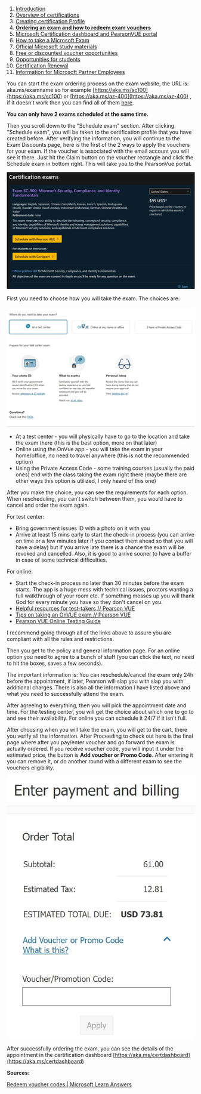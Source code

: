 1. [Introduction](1.%20Introduction.md)
2. [Overview of certifications](2.%20Overview%20of%20certifications.md)
3. [Creating certification Profile](3.%20Creating%20a%20certification%20profile.md)
4. [**Ordering an exam and how to redeem exam vouchers**](4.%20Ordering%20an%20exam%20and%20how%20to%20redeem%20exam%20vouchers.md)
5. [Microsoft Certification dashboard and PearsonVUE portal](5.%20Microsoft%20certification%20dashboard%20and%20PearsonVUE%20portal.md)
6. [How to take a Microsoft Exam](%20%20%20%20%20%20How%20to%20take%20Microsoft%20Exams.md)
7. [Official Microsoft study materials](7.%20Official%20Microsoft%20study%20materials.md)
8. [Free or discounted voucher opportunities](8.%20Free%20or%20discounted%20voucher%20opportunities.md)
9. [Opportunities for students](9.%20Opportunities%20for%20students.md)
10. [Certification Renewal](X.%20Certification%20renewal.md)
11. [Information for Microsoft Partner Employees](XI.%20Information%20for%20Microsoft%20Partner%20Employees.md)

You can start the exam ordering process on the exam website, the URL is: aka.ms/examname so for example [https://aka.ms/sc100](https://aka.ms/sc100) or [https://aka.ms/az-400](https://aka.ms/az-400) , if it doesn't work then you can find all of them [here](https://aka.ms/traincertposter).

**You can only have 2 exams scheduled at the same time.**

Then you scroll down to the "Schedule exam" section. After clicking "Schedule exam", you will be taken to the certification profile that you have created before. After verifying the information, you will continue to the Exam Discounts page, here is the first of the 2 ways to apply the vouchers for your exam. If the voucher is associated with the email account you will see it there. Just hit the Claim button on the voucher rectangle and click the Schedule exam in bottom right. This will take you to the PearsonVue portal.

<img title="" src="/Images/sc900examorderpage.webp" alt="SC-900 Exam order page">

First you need to choose how you will take the exam. The choices are:

<img title="" src="/Images/pearsonvueexamoptions.webp" alt="PearsonVue exam options">

* At a test center - you will physically have to go to the location and take the exam there (this is the best option, more on that later)
* Online using the OnVue app - you will take the exam in your home/office, no need to travel anywhere (this is not the recommended option)
* Using the Private Access Code - some training courses (usually the paid ones) end with the class taking the exam right there (maybe there are other ways this option is utilized, I only heard of this one)

After you make the choice, you can see the requirements for each option. When rescheduling, you can't switch between them, you would have to cancel and order the exam again.

For test center:

* Bring government issues ID with a photo on it with you
* Arrive at least 15 mins early to start the check-in process (you can arrive on time or a few minutes later if you contact them ahead so that you will have a delay) but if you arrive late there is a chance the exam will be revoked and cancelled. Also, it is good to arrive sooner to have a buffer in case of some technical difficulties.

For online:

* Start the check-in process no later than 30 minutes before the exam starts. The app is a huge mess with technical issues, proctors wanting a full walkthrough of your room etc. If something messes up you will thank God for every minute you have so they don't cancel on you.
* [Helpful resources for test-takers // Pearson VUE](https://home.pearsonvue.com/Test-takers/Resources.aspx?ot=collapse15)
* [Tips on taking an OnVUE exam // Pearson VUE](https://home.pearsonvue.com/onvue-tips)
* [Pearson VUE Online Testing Guide](https://home.pearsonvue.com/Test-takers/onvue/guide)

I recommend going through all of the links above to assure you are compliant with all the rules and restrictions.

Then you get to the policy and general information page. For an online option you need to agree to a bunch of stuff (you can click the text, no need to hit the boxes, saves a few seconds).

The important information is: You can reschedule/cancel the exam only 24h before the appointment, if later, Pearson will slap you with slap you with additional charges. There is also all the information I have listed above and what you need to successfully attend the exam.

After agreeing to everything, then you will pick the appointment date and time. For the testing center, you will get the choice about which one to go to and see their availability. For online you can schedule it 24/7 if it isn't full.

After choosing when you will take the exam, you will get to the cart, there you verify all the information. After Proceeding to check out here is the final page where after you pay/enter voucher and go forward the exam is actually ordered. If you receive voucher code, you will input it under the estimated price, the button is **Add voucher or Promo Code**. After entering it you can remove it, or do another round with a different exam to see the vouchers eligibility.

<img title="" src="/Images/examcheckout.webp" alt="Exam Checkout">

After successfully ordering the exam, you can see the details of the appointment in the certification dashboard [https://aka.ms/certdashboard](https://aka.ms/certdashboard)


**Sources:**

[Redeem voucher codes | Microsoft Learn Answers](https://learn.microsoft.com/en-us/answers/questions/32197/how-to-redeem-microsoft-certification-exam-voucher)
